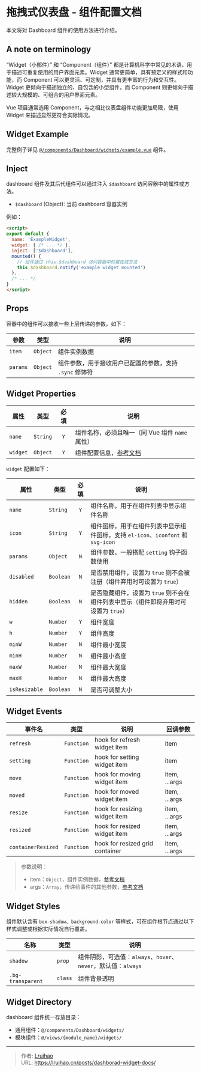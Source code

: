 # 拖拽式仪表盘 - 组件配置文档


本文将对 Dashboard 组件的使用方法进行介绍。

<!--more-->

## A note on terminology

“Widget（小部件）” 和 “Component（组件）” 都是计算机科学中常见的术语，用于描述可重复使用的用户界面元素。Widget 通常更简单，具有预定义的样式和功能，而 Component 可以更灵活、可定制，并具有更丰富的行为和交互性。Widget 更倾向于描述独立的、自包含的小型组件，而 Component 则更倾向于描述较大规模的、可组合的用户界面元素。

Vue 项目通常选用 Component，与之相比仪表盘组件功能更加局限，使用 Widget 来描述显然更符合实际情况。

## Widget Example

完整例子详见 [`@/components/Dashboard/widgets/example.vue`][widget-example] 组件。

## Inject

dashboard 组件及其后代组件可以通过注入 `$dashboard` 访问容器中的属性或方法。

- `$dashboard` (Object): 当前 dashboard 容器实例

例如：

```html
<script>
export default {
  name: 'ExampleWidget',
  widget: { /* ... */ },
  inject: ['$dashboard'],
  mounted() {
    // 组件通过 this.$dashboard 访问容器中的属性或方法
    this.$dashboard.notify('example widget mounted')
  },
  /* ... */
}
</script>
```

## Props

容器中的组件可以接收一些上层传递的参数，如下：

| 参数         | 类型      | 说明                                                    |
| ------------ | --------- | ------------------------------------------------------- |
| `item`       | `Object`  | 组件实例数据                                            |
| `params`     | `Object`  | 组件参数，用于接收用户已配置的参数，支持 `.sync` 修饰符 |

## Widget Properties

| 属性     | 类型     | 必填 | 说明                                            |
| -------- | -------- | :--: | ----------------------------------------------- |
| `name`   | `String` | `Y`  | 组件名称，必须且唯一（同 Vue 组件 `name` 属性） |
| `widget` | `Object` | `Y`  | 组件配置信息，[参考文档][grid-item-properties]  |

`widget` 配置如下：

| 属性          | 类型      | 必填 | 说明                                                                                |
| ------------- | --------- | :--: | ----------------------------------------------------------------------------------- |
| `name`        | `String`  | `Y`  | 组件名称，用于在组件列表中显示组件名称                                              |
| `icon`        | `String`  | `Y`  | 组件图标，用于在组件列表中显示组件图标，支持 `el-icon`、`iconfont` 和 `svg-icon`    |
| `params`      | `Object`  | `N`  | 组件参数，一般搭配 `setting` 钩子函数使用                                           |
| `disabled`    | `Boolean` | `N`  | 是否禁用组件，设置为 `true` 则不会被注册（组件弃用时可设置为 `true`）               |
| `hidden`      | `Boolean` | `N`  | 是否隐藏组件，设置为 `true` 则不会在组件列表中显示（组件即将弃用时可设置为 `true`） |
| `w`           | `Number`  | `Y`  | 组件宽度                                                                            |
| `h`           | `Number`  | `Y`  | 组件高度                                                                            |
| `minW`        | `Number`  | `N`  | 组件最小宽度                                                                        |
| `minH`        | `Number`  | `N`  | 组件最小高度                                                                        |
| `maxW`        | `Number`  | `N`  | 组件最大宽度                                                                        |
| `maxH`        | `Number`  | `N`  | 组件最大高度                                                                        |
| `isResizable` | `Boolean` | `N`  | 是否可调整大小                                                                      |

## Widget Events

| 事件名             | 类型       | 说明                            | 回调参数      |
| ------------------ | ---------- | ------------------------------- | ------------- |
| `refresh`          | `Function` | hook for refresh widget item    | item          |
| `setting`          | `Function` | hook for setting widget item    | item          |
| `move`             | `Function` | hook for moving widget item     | item, ...args |
| `moved`            | `Function` | hook for moved widget item      | item, ...args |
| `resize`           | `Function` | hook for resizing widget item   | item, ...args |
| `resized`          | `Function` | hook for resized widget item    | item, ...args |
| `containerResized` | `Function` | hook for resized grid container | item, ...args |

> 参数说明：
>
> - item：`Object`，组件实例数据，[参考文档][grid-item-properties]
> - args：`Array`，传递给事件的其他参数，[参考文档][grid-item-events]

## Widget Styles

组件默认含有 `box-shadow`、`background-color` 等样式，可在组件根节点通过以下样式调整或根据实际情况自行覆盖。

| 名称              | 类型    | 说明                                                           |
| ----------------- | ------- | -------------------------------------------------------------- |
| `shadow`          | `prop`  | 组件阴影，可选值：`always`、`hover`、`never`，默认值：`always` |
| `.bg-transparent` | `class` | 组件背景透明                                                   |

## Widget Directory

dashboard 组件统一存放目录：

- 通用组件：`@/components/Dashboard/widgets/`
- 模块组件：`@/views/{module_name}/widgets/`

<!-- link reference definition -->
[widget-example]: <https://github.com/Lruihao/vue-el-demo/blob/main/src/components/Dashboard/widgets/example.vue>
[grid-item-properties]: <https://jbaysolutions.github.io/vue-grid-layout/zh/guide/properties.html#griditem>
[grid-item-events]: <https://jbaysolutions.github.io/vue-grid-layout/zh/guide/events.html#griditem>


---

> 作者: [Lruihao](https://github.com/Lruihao)  
> URL: https://lruihao.cn/posts/dashborad-widget-docs/  

